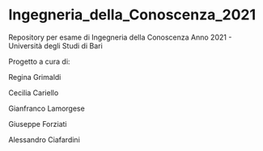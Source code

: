 # Ingegneria_della_Conoscenza_2021
Repository per esame di Ingegneria della Conoscenza Anno 2021 - Università degli Studi di Bari 

Progetto a cura di:

Regina Grimaldi

Cecilia Cariello

Gianfranco Lamorgese

Giuseppe Forziati

Alessandro Ciafardini
